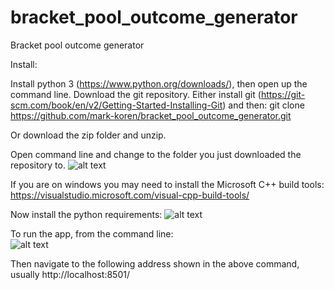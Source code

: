 # bracket_pool_outcome_generator
Bracket pool outcome generator

Install:

Install python 3 (https://www.python.org/downloads/), then open up the command line.
Download the git repository. Either install git (https://git-scm.com/book/en/v2/Getting-Started-Installing-Git) and then:
git clone https://github.com/mark-koren/bracket_pool_outcome_generator.git

Or download the zip folder and unzip.

Open command line and change to the folder you just downloaded the repository to.
![alt text](https://imgur.com/bA6fqJE.png)

If you are on windows you may need to install the Microsoft C++ build tools:
https://visualstudio.microsoft.com/visual-cpp-build-tools/

Now install the python  requirements:
![alt text](https://imgur.com/pBRXTPv.png)

To run the app, from the command line: \
![alt text](https://imgur.com/B8LJUmC.png)

Then navigate to the following address shown in the above command, usually http://localhost:8501/

